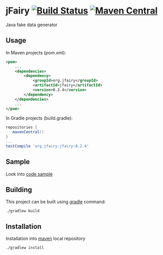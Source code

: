 jFairy [![Build Status](https://travis-ci.org/Codearte/jfairy.png)](https://travis-ci.org/Codearte/jfairy) [![Maven Central](https://maven-badges.herokuapp.com/maven-central/org.jfairy/jfairy/badge.svg)](https://maven-badges.herokuapp.com/maven-central/org.jfairy/jfairy)
==============

Java fake data generator

Usage
-----

In Maven projects (pom.xml):

```xml
<pom>
    ...
    <dependencies>
        <dependency>
            <groupId>org.jfairy</groupId>
            <artifactId>jfairy</artifactId>
            <version>0.2.4</version>
        </dependency>
    </dependencies>
    ...
</pom>
```

In Gradle projects (build.gradle):

```gradle
repositories {
   mavenCentral()
}
...
testCompile 'org.jfairy:jfairy:0.2.4'
```
    
Sample
------

Look into [code sample](https://github.com/Codearte/jfairy/tree/master/src/test/groovy/snippets/)

Building
---------

This project can be built using [gradle](http://www.gradle.org/) command:

    ./gradlew build

Installation
------------

Installation into [maven](http://maven.apache.org/) local repository

    ./gradlew install
